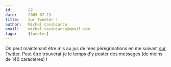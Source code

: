 ```yaml
---
id:       82
date:     2009-07-13
title:    Sur Tweeter !
author:   Michel Casabianca
email:    michel.casabianca@gmail.com
tags:     [tweeter]
---
```


On peut maintenant être mis au jus de mes pérégrinations en me suivant [sur Twitter](http://twitter.com/c4s4). Peut être trouverai-je le temps d'y poster des messages (de moins de 140 caractères) !

